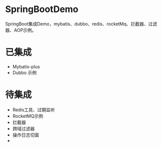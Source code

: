 # SpringBootDemo
SpringBoot集成Demo，mybatis、dubbo、redis、rocketMq、拦截器、过滤器、AOP示例。



# 已集成
- Mybatis-plus
- Dubbo 示例



# 待集成
- Redis工具、过期监听
- RocketMQ示例
- 拦截器
- 跨域过滤器
- 操作日志切面
- 